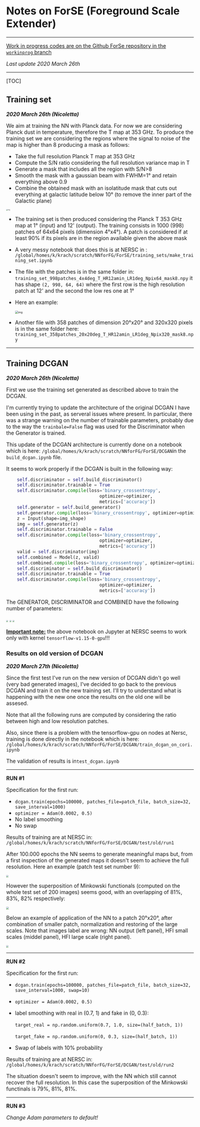 # Notes on ForSE (Foreground Scale Extender)

------

<u>Work in progress codes are on the Github ForSe repository in the `workinprog` branch</u>

*Last update 2020 March 26th*

------

[TOC]

## Training set 

***2020 March 26th (Nicoletta)***

We aim at training the NN with Planck data. For now we are considering Planck dust in temperature, therefore the T map at 353 GHz.
To produce the training set we are considering the regions where the signal to noise of the map is higher than 8 producing a mask as follows:

* Take the full resolution Planck T map at 353 GHz
* Compute the S/N ratio considering the full resolution variance map in T
* Generate a mask that includes all the region with S/N>8
* Smooth the mask with a gaussian beam with FWHM=1° and retain everything above 0.9
* Combine the obtained mask with an isolatitude mask that cuts out everything at galactic latitude below 10° (to remove the inner part of the Galactic plane)

<img src="mask_T_353.png" alt="img" style="zoom:25%;" />



* The training set is then produced considering the Planck T 353 GHz map at 1° (input) and 12' (output). The training consists in 1000 (998) patches of 64x64 pixels (dimension 4°x4°). A patch is considered if at least 90% if its pixels are in the region available given the above mask

* A very messy notebook that does this is at NERSC in : `/global/homes/k/krach/scratch/NNforFG/ForSE/training_sets/make_training_set.ipynb`

* The file with the patches is in the same folder in: `training_set_998patches_4x4deg_T_HR12amin_LR1deg_Npix64_mask8.npy`  it has shape `(2, 998, 64, 64)` where the first row is the high resolution patch at 12' and the second the low res one at 1°

* Here an example:

  

  <img src="training_exp.png" alt="img" style="zoom:50%;" />

* Another file with 358 patches of dimension 20°x20° and 320x320 pixels is in the same folder here: `training_set_358patches_20x20deg_T_HR12amin_LR1deg_Npix320_mask8.npy`

------

## Training DCGAN 

***2020 March 26th (Nicoletta)***

First we use the training set generated as described above to train the DCGAN. 

I'm currently trying to update the architecture of the original DCGAN I have been using in the past, as serveral issues where present. In particular, there was a strange warning on the number of trainable parameters, probably due to the way the `trainbale=False` flag was used for the Discriminator when the Generator is trained. 

This update of the DCGAN architecture is currently done on a notebook which is here: `/global/homes/k/krach/scratch/NNforFG/ForSE/DCGAN`in the `build_dcgan.ipynb` file. 

<!--(ci sono alcune note a riguardo sul mio quaderno in data 26 Febbraio 2020)-->

It seems to work properly if the DCGAN is built in the following way:

```python
    self.discriminator = self.build_discriminator()
    self.discriminator.trainable = True
    self.discriminator.compile(loss='binary_crossentropy',
                                   optimizer=optimizer,
                                   metrics=['accuracy'])
    self.generator = self.build_generator()
    self.generator.compile(loss='binary_crossentropy', optimizer=optimizer)
    z = Input(shape=img_shape)
    img = self.generator(z)
    self.discriminator.trainable = False
    self.discriminator.compile(loss='binary_crossentropy',
                                   optimizer=optimizer,
                                   metrics=['accuracy'])
    valid = self.discriminator(img)
    self.combined = Model(z, valid)
    self.combined.compile(loss='binary_crossentropy', optimizer=optimizer)
    self.discriminator = self.build_discriminator()
    self.discriminator.trainable = True
    self.discriminator.compile(loss='binary_crossentropy',
                                   optimizer=optimizer,
                                   metrics=['accuracy'])
```
The GENERATOR, DISCRIMINATOR and COMBINED have the following number of parameters:



<img src="generator.png" style="zoom:30%;" />



<img src="discriminator.png" style="zoom:30%;" />



<img src="combined.png" style="zoom:30%;" />

**<u>Important note:</u>** the above notebook on Jupyter at NERSC seems to work only with kernel `tensorflow-v1.15-0-gpu`!!!

### Results on old version of DCGAN

***2020 March 27th (Nicoletta)***

Since the first test I've run on the new version of DCGAN didn't go well (very bad generated images), I've decided to go back to the previous DCGAN and train it on the new training set. I'll try to understand what is happening with the new one once the results on the old one will be assesed. 

Note that all the following runs are computed by considering the ratio between high and low resolution patches.

Also, since there is a problem with the tensorflow-gpu on nodes at Nersc, training is done directly in the notebook which is here: `/global/homes/k/krach/scratch/NNforFG/ForSE/DCGAN/train_dcgan_on_cori.ipynb`

The validation of results is in`test_dcgan.ipynb`

------

**RUN #1**

Specification for the first run:

- `dcgan.train(epochs=100000, patches_file=patch_file, batch_size=32, save_interval=1000)`
- `optimizer = Adam(0.0002, 0.5)`
- No label smoothing
- No swap 

Results of training are at NERSC in: `/global/homes/k/krach/scratch/NNforFG/ForSE/DCGAN/test/old/run1`

After 100.000 epochs the NN seems to generate meaningful maps but, from a first inspection of the generated maps it doesn't seem to achieve the full resolution. Here an example (patch test set number 9):

<img src="patch_run1_old.png" style="zoom:35%;" />

However the superposition of Minkowski functionals (computed on the whole test set of 200 images) seems good, with an overlapping of 81%, 83%, 82% respectively:

<img src="Minko_run1.png" style="zoom:45%;" />

Below an example of application of the NN to a patch 20°x20°, after combination of smaller patch, normalization and restoring of the large scales. Note that images label are wrong: NN output (left panel), HFI small scales (middel panel), HFI large scale (right panel).

<img src="large_patch_run1.png" style="zoom:35%;" />

------

**RUN #2**

Specification for the first run:

- `dcgan.train(epochs=100000, patches_file=patch_file, batch_size=32, save_interval=1000, swap=10)`

- `optimizer = Adam(0.0002, 0.5)`

- label smoothing with real in (0.7, 1) and fake in (0, 0.3): 

  ​	`target_real = np.random.uniform(0.7, 1.0, size=(half_batch, 1))`

  ​	`target_fake = np.random.uniform(0, 0.3, size=(half_batch, 1))`

- Swap of labels with 10% probability

Results of training are at NERSC in: `/global/homes/k/krach/scratch/NNforFG/ForSE/DCGAN/test/old/run2`

The situation doesn't seem to improve, with the NN which still cannot recover the full resolution. In this case the superposition of the Minkowski functinals is 79%, 81%, 81%.

------

**RUN #3**

*Change Adam parameters to default!*

